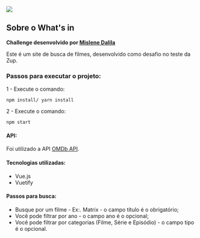 <img src="http://avaliacoesefetivas.com.br/logo2.png">

## Sobre o What's in

**Challenge desenvolvido por [Mislene Dalila](https://github.com/mislenedalila)**

Este é um site de busca de filmes, desenvolvido como desafio no teste da Zup.

### Passos para executar o projeto:

1 - Execute o comando:

```
npm install/ yarn install
```

2 - Execute o comando:

```
npm start
```

#### API:

Foi utilizado a API [OMDb API](http://www.omdbapi.com/).

#### Tecnologias utilizadas:

* Vue.js
* Vuetify

#### Passos para busca:

* Busque por um filme - Ex:. Matrix - o campo título é o obrigatório;
* Você pode filtrar por ano - o campo ano é o opcional;
* Você pode filtrar por categorias (Filme, Série e Episódio) - o campo tipo é o opcional.


